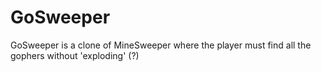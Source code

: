 # GoSweeper
GoSweeper is a clone of MineSweeper where the player must find all the gophers
without 'exploding' (?)
